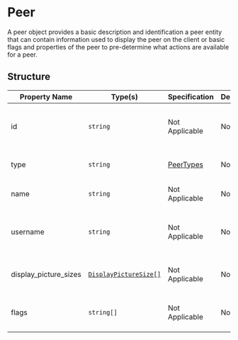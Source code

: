 # Peer

A peer object provides a basic description and identification a peer entity
that can contain information used to display the peer on the client or 
basic flags and properties of the peer to pre-determine what actions
are available for a peer.

## Structure

| Property Name         | Type(s)                                         | Specification                      | Deprecated | Versions | Description                                  |
|-----------------------|-------------------------------------------------|------------------------------------|------------|----------|----------------------------------------------|
| id                    | `string`                                        | Not Applicable                     | No         | 1.0      | The ID of the user associated to the network |
| type                  | `string`                                        | [PeerTypes](../Types/PeerTypes.md) | No         | 1.0      | The type of the peer entity                  |
| name                  | `string`                                        | Not Applicable                     | No         | 1.0      | The display name of the peer                 |
| username              | `string`                                        | Not Applicable                     | No         | 1.0      | The username associated with this peer       |
| display_picture_sizes | [`DisplayPictureSize[]`](DisplayPictureSize.md) | Not Applicable                     | No         | 1.0      | The display picture sizes of the peer        |
| flags                 | `string[]`                                      | Not Applicable                     | No         | 1.0      | Flags associated with this peer              |